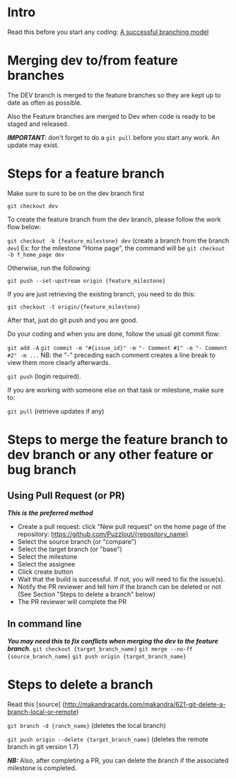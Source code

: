 # Intro
Read this before you start any coding: [A successful branching model](http://nvie.com/posts/a-successful-git-branching-model/)

# Merging dev to/from feature branches
The DEV branch is merged to the feature branches so they are kept up to date as often as possible.

Also the Feature branches are merged to Dev when code is ready to be staged and released.

***IMPORTANT***: don't forget to do a `git pull` before you start any work. An update may exist.

# Steps for a feature branch

Make sure to sure to be on the dev branch first

`git checkout dev`

To create the feature branch from the dev branch, please follow the work flow below:

`git checkout -b {feature_milestone} dev` (create a branch from the branch `dev`)
Ex: for the milestone "Home page", the command will be `git checkout -b f_home_page dev`

Otherwise, run the following:

`git push --set-upstream origin {feature_milestone}`

If you are just retrieving the existing branch, you need to do this:

`git checkout -t origin/{feature_milestone}`
 
After that, just do git push and you are good.

Do your coding and when you are done, follow the usual git commit flow:

`git add -A`
`git commit -m "#{issue_id}" -m "- Comment #1" -m "- Comment #2" -m ...`
NB: the "-" preceding each comment creates a line break to view them more clearly afterwards.

`git push` (login required).

If you are working with someone else on that task or milestone, make sure to:

`git pull` (retrieve updates if any)

# Steps to merge the feature branch to dev branch or any other feature or bug branch
## Using Pull Request (or PR)
***This is the preferred method***
- Create a pull request: click "New pull request" on the home page of the repository: https://github.com/Puzzlout/{repository_name}
- Select the source branch (or "compare")
- Select the target branch (or "base")
- Select the milestone
- Select the assignee
- Click create button
- Wait that the build is successful. If not, you will need to fix the issue(s).
- Notify the PR reviewer and tell him if the branch can be deleted or not (See Section "Steps to delete a branch" below)
- The PR reviewer will complete the PR 

## In command line 
***You may need this to fix conflicts when merging the dev to the feature branch.***
`git checkout {target_branch_name}`
`git merge --no-ff {source_branch_name}`
`git push origin {target_branch_name}`

# Steps to delete a branch
Read this [source] (http://makandracards.com/makandra/621-git-delete-a-branch-local-or-remote)

`git branch -d {ranch_name}` (deletes the local branch)

`git push origin --delete {target_branch_name}` (deletes the remote branch in git version 1.7)

***NB:*** Also, after completing a PR, you can delete the branch if the associated milestone is completed.

